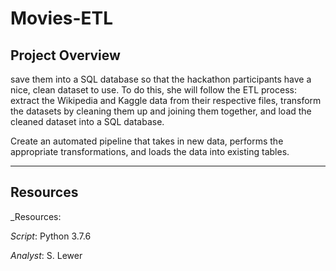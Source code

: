 # Movies-ETL
## Project Overview
 save them into a SQL database so that the hackathon participants have a nice, clean dataset to use. To do this, she will follow the ETL process: extract the Wikipedia and Kaggle data from their respective files, transform the datasets by cleaning them up and joining them together, and load the cleaned dataset into a SQL database.


Create an automated pipeline that takes in new data, performs the appropriate transformations, and loads the data into existing tables. 

 
___
## Resources
_Resources:

_Script_: Python 3.7.6

_Analyst_: S. Lewer
